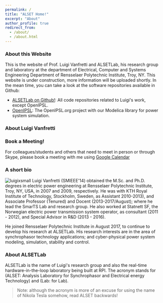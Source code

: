 ```yaml
---
permalink: /
title: "ALSET Home!"
excerpt: "About"
author_profile: true
redirect_from: 
  - /about/
  - /about.html
---
```


### About this Website
This is the website of Prof. Luigi Vanfretti and ALSETLab, his research group and laboratory at the department of Electrical, Computer and Systems Engineering Department of Rensselaer Polytechnic Institute, Troy, NY.
This website is under construction, more information will be uploaded shortly. In the mean time, you can take a look at the software repositories available in Github:
- [ALSETLab on Github!](https://github.com/ALSETLab): All code repositories related to Luigi's work, except OpenIPSL.
- [OpenIPSL](http://openipsl.org): The OpenIPSL.org project with our Modelica library for power system simulation.

### About Luigi Vanfretti

### Book a Meeting!
For colleagues/students and others that need to meet in person or through Skype, please book a meeting with me using [Google Calendar](https://goo.gl/forms/FXYBhrUI1bpn7Rtj1)

### A short bio
![luigixsmall](https://alsetlab.github.io/images/luigi_small.jpg "Small Picture")
Luigi Vanfretti (SMIEEE'14) obtained the M.Sc. and Ph.D. degrees in electric power engineering at Rensselaer Polytechnic Institute, Troy, NY, USA, in 2007 and 2009, respectively.
He was with KTH Royal Institute of Technology, Stockholm, Sweden, as Assistant 2010-2013), and Associate Professor (Tenured) and Docent (2013-2017/August); where he lead the SmarTS Lab and research group. He also worked at Statnett SF, the Norwegian electric power transmission system operator, as consultant (2011 - 2012), and Special Advisor in R&D (2013 - 2016).

He joined Rensselaer Polytechnic Institute in August 2017, to continue to develop his research at ALSETLab.
His research interests are in the area of synchrophasor technology applications; and cyber-physical power system modeling, simulation, stability and control.

### About ALSETLab
ALSETLab is the name of Luigi's research group and also the real-time hardware-in-the-loop laboratory being built at RPI. The acronym stands for (ALSET: Analysis Laboratory for Synchrophasor and Electrical energy Technology) and (Lab: for Lab).
> Note: although the acronym is more of an excuse for using the name of Nikola Tesla somehow, read ALSET backwards!

